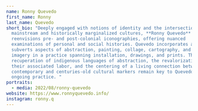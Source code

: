 ```yaml
---
name: Ronny Quevedo
first_name: Ronny
last_name: Quevedo
short_bio: "Deeply engaged with notions of identity and the intersection of
  mainstream and historically marginalized cultures, **Ronny Quevedo**
  reenvisions pre- and post-colonial iconographies, offering nuanced
  examinations of personal and social histories. Quevedo incorporates and
  subverts aspects of abstraction, painting, collage, cartography, and sports
  imagery in a practice spanning installation, drawings, and prints. This
  recuperation of indigenous languages of abstraction, the revalorization of
  their associated labor, and the centering of a living connection between
  contemporary and centuries-old cultural markers remain key to Quevedo’s
  ongoing practice. "
portraits:
  - media: 2022/08/ronny-quevedo
website: https://www.ronnyquevedo.info/
instagram: ronny.q
---
```

